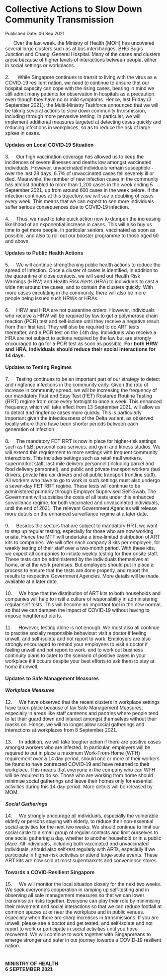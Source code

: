 <html>
    <meta http-equiv="Content-Type" content="text/html; charset=utf-8"/>
    <meta charset="utf-8"/>
    <title>Collective Actions to Slow Down Community Transmission </title>
    <body><h1>Collective Actions to Slow Down Community Transmission </h1>
    <p>Published Date: 06 Sep 2021</p> <div><span style="font-size: 16px;"><span style="color: rgb(34, 34, 34); font-family: Arial, Helvetica, sans-serif; font-size: 16px;">&nbsp; &nbsp; &nbsp; Over the last week, the Ministry of Health (MOH) has uncovered several large clusters such as at bus interchanges, BHG Bugis Junction and Changi General Hospital. Many of the cases and clusters arose because of higher levels of interactions between people, either in social settings or workplaces.&nbsp; &nbsp;</span><br style="color: rgb(34, 34, 34); font-family: Arial, Helvetica, sans-serif;"><br style="color: rgb(34, 34, 34); font-family: Arial, Helvetica, sans-serif;"><span style="color: rgb(34, 34, 34); font-family: Arial, Helvetica, sans-serif;">2.&nbsp; &nbsp; &nbsp; While Singapore continues to transit to living with the virus as a COVID-19 resilient nation, we need to continue to ensure that our hospital capacity can cope with the rising cases, bearing in mind we still admit many patients for observation in hospitals as a precaution, even though they have no or mild symptoms. Hence, last Friday (3 September 2021), the Multi-Ministry Taskforce announced that we will be taking several actions to slow down community transmission, including through more pervasive testing. In particular, we will implement additional measures targeted at detecting cases quickly and reducing infections in workplaces, so as to reduce the risk of large spikes in cases.&nbsp;</span><br style="color: rgb(34, 34, 34); font-family: Arial, Helvetica, sans-serif;"><strong><br style="color: rgb(34, 34, 34); font-size: small; font-family: Arial, Helvetica, sans-serif;"><span style="color: rgb(34, 34, 34); font-family: Arial, Helvetica, sans-serif;">Updates on Local COVID-19 Situation</span></strong><br style="color: rgb(34, 34, 34); font-family: Arial, Helvetica, sans-serif;"><br style="color: rgb(34, 34, 34); font-family: Arial, Helvetica, sans-serif;"><span style="color: rgb(34, 34, 34); font-family: Arial, Helvetica, sans-serif;">3.&nbsp; &nbsp; &nbsp;Our high vaccination coverage has allowed us to keep the incidences of severe illnesses and deaths low amongst vaccinated individuals. However, unvaccinated individuals remain susceptible - over the last 28 days, 6.7% of unvaccinated cases fell severely ill or died. Meanwhile, the number of new infection cases in the community has almost doubled to more than 1,200 cases in the week ending 5 September 2021, up from around 600 cases in the week before. If the infection continues at this trajectory, we will see a doubling of cases every week. This means that we can expect to see more individuals suffer serious consequences due to COVID-19 infection.</span><br style="color: rgb(34, 34, 34); font-family: Arial, Helvetica, sans-serif;"><br style="color: rgb(34, 34, 34); font-family: Arial, Helvetica, sans-serif;"><span style="color: rgb(34, 34, 34); font-family: Arial, Helvetica, sans-serif;">4.&nbsp; &nbsp; &nbsp;Thus, we need to take quick action now to dampen the increasing likelihood of an exponential increase in cases. This will also buy us time to get more people, in particular seniors, vaccinated as soon as possible, and also to roll out our booster programme to those aged 60 and above.</span><br style="color: rgb(34, 34, 34); font-family: Arial, Helvetica, sans-serif;"><br style="color: rgb(34, 34, 34); font-family: Arial, Helvetica, sans-serif;"><span style="color: rgb(34, 34, 34); font-family: Arial, Helvetica, sans-serif;"><strong>Updates to Public Health Actions</strong></span><br style="color: rgb(34, 34, 34); font-family: Arial, Helvetica, sans-serif;"><br style="color: rgb(34, 34, 34); font-family: Arial, Helvetica, sans-serif;"><span style="color: rgb(34, 34, 34); font-family: Arial, Helvetica, sans-serif;">5.&nbsp; &nbsp; &nbsp;We will continue strengthening public health actions to reduce the spread of infection. Once a cluster of cases is identified, in addition to the quarantine of close contacts, we will send out Health Risk Warnings (HRW) and Health Risk Alerts (HRA) to individuals to cast a wide net around the cases, and to contain the clusters quickly. With more cases circulating in the community, there will also be more people being issued such HRWs or HRAs.</span><br style="color: rgb(34, 34, 34); font-family: Arial, Helvetica, sans-serif;"><br style="color: rgb(34, 34, 34); font-family: Arial, Helvetica, sans-serif;"><span style="color: rgb(34, 34, 34); font-family: Arial, Helvetica, sans-serif;">6.&nbsp; &nbsp; &nbsp;HRW and HRA are not quarantine orders. However, individuals who receive a HRW will be required by law to get a polymerase chain reaction (PCR) test and self-isolate until they receive a negative result from their first test. They will also be required to do ART tests thereafter, and a PCR test on the 14th day. Individuals who receive a HRA are not subject to actions required by the law but are strongly encouraged to go for a PCR test as soon as possible. <strong>For both HRW and HRA, individuals should reduce their social interactions for 14 days.</strong></span><strong><br style="color: rgb(34, 34, 34); font-size: small; font-family: Arial, Helvetica, sans-serif;"></strong><br style="color: rgb(34, 34, 34); font-family: Arial, Helvetica, sans-serif;"><span style="color: rgb(34, 34, 34); font-family: Arial, Helvetica, sans-serif;"><strong>Updates to Testing Regimes</strong></span><br style="color: rgb(34, 34, 34); font-family: Arial, Helvetica, sans-serif;"><br style="color: rgb(34, 34, 34); font-family: Arial, Helvetica, sans-serif;"><span style="color: rgb(34, 34, 34); font-family: Arial, Helvetica, sans-serif;">7.&nbsp; &nbsp; &nbsp;Testing continues to be an important part of our strategy to detect and ringfence infections in the community early. Given the rate of increase in community spread, we will be increasing the frequency of our mandatory Fast and Easy Test (FET) Rostered Routine Testing (RRT) regime from once every fortnight to once a week. This enhanced frequency, which will take effect from 13 September 2021, will allow us to detect and ringfence cases more quickly. This is particularly important given the infectiousness of the Delta variant, as observed locally where there have been shorter periods between each generation of infection.</span><br style="color: rgb(34, 34, 34); font-family: Arial, Helvetica, sans-serif;"><br style="color: rgb(34, 34, 34); font-family: Arial, Helvetica, sans-serif;"><span style="color: rgb(34, 34, 34); font-family: Arial, Helvetica, sans-serif;">8.&nbsp; &nbsp; &nbsp;The mandatory FET RRT is now in place for higher-risk settings such as F&amp;B, personal care services, and gym and fitness studios. We will extend this requirement to more settings with frequent community interactions. This includes settings such as retail mall workers, supermarket staff, last-mile delivery personnel (including parcel and food delivery personnel), and public and private transport workers (taxi drivers, private hire car drivers and all public transport frontline staff). All workers who have to go to work in such settings must also undergo a seven-day FET RRT regime. These tests will continue to be administered primarily through Employer Supervised Self-Swab. The Government will subsidise the costs of all tests under this enhanced surveillance regime, for both vaccinated and unvaccinated individuals, until the end of 2021. The relevant Government Agencies will release more details on the enhanced surveillance regime at a later date.&nbsp;</span><br style="color: rgb(34, 34, 34); font-family: Arial, Helvetica, sans-serif;"><br style="color: rgb(34, 34, 34); font-family: Arial, Helvetica, sans-serif;"><span style="color: rgb(34, 34, 34); font-family: Arial, Helvetica, sans-serif;">9.&nbsp; &nbsp; &nbsp;Besides the sectors that are subject to mandatory RRT, we want to step up regular testing, especially for those who are now working onsite. Hence the MTF will undertake a time-limited distribution of ART kits to companies. We will offer each company 8 kits per employee, for weekly testing of their staff over a two-month period. With these kits, we expect all companies to initiate weekly testing for their onsite staff. These tests can be administered by the individuals themselves at home, or at the work premises. But employers should put in place a process to ensure that the tests are done properly, and report the results to respective Government Agencies. More details will be made available at a later date.</span><br style="color: rgb(34, 34, 34); font-family: Arial, Helvetica, sans-serif;"><br style="color: rgb(34, 34, 34); font-family: Arial, Helvetica, sans-serif;"><span style="color: rgb(34, 34, 34); font-family: Arial, Helvetica, sans-serif;">10.&nbsp; &nbsp; &nbsp;We hope that the distribution of ART kits to both households and companies will help to instil a culture of responsibility in administering regular self-tests. This will become an important tool in the new normal, so that we can dampen the impact of COVID-19 without having to impose heightened alerts.</span><br style="color: rgb(34, 34, 34); font-family: Arial, Helvetica, sans-serif;"><br style="color: rgb(34, 34, 34); font-family: Arial, Helvetica, sans-serif;"><span style="color: rgb(34, 34, 34); font-family: Arial, Helvetica, sans-serif;">11.&nbsp; &nbsp; &nbsp;However, testing alone is not enough. We must also all continue to practise socially responsible behaviour: visit a doctor if feeling unwell, and self-isolate and not report to work. Employers are also strongly encouraged to remind your employees to visit a doctor if feeling unwell and not report to work, and to work out business continuity plans to cater to the scenario of positive cases in your workplace if it occurs despite your best efforts to ask them to stay at home if unwell.</span><br style="color: rgb(34, 34, 34); font-family: Arial, Helvetica, sans-serif;"><br style="color: rgb(34, 34, 34); font-family: Arial, Helvetica, sans-serif;"><span style="color: rgb(34, 34, 34); font-family: Arial, Helvetica, sans-serif;"><strong>Updates to Safe Management Measures</strong></span><br style="color: rgb(34, 34, 34); font-family: Arial, Helvetica, sans-serif;"><br style="color: rgb(34, 34, 34); font-family: Arial, Helvetica, sans-serif;"><span style="color: rgb(34, 34, 34); font-family: Arial, Helvetica, sans-serif;"><strong><em>Workplace Measures</em></strong></span><br style="color: rgb(34, 34, 34); font-family: Arial, Helvetica, sans-serif;"><br style="color: rgb(34, 34, 34); font-family: Arial, Helvetica, sans-serif;"><span style="color: rgb(34, 34, 34); font-family: Arial, Helvetica, sans-serif;">12.&nbsp; &nbsp; &nbsp;We have observed that the recent clusters in workplace settings have taken place because of lax Safe Management Measures, especially in areas like staff canteens and pantries where people tend to let their guard down and interact amongst themselves without their masks on. Hence, we will no longer allow social gatherings and interactions at workplaces from 8 September 2021.</span><br style="color: rgb(34, 34, 34); font-family: Arial, Helvetica, sans-serif;"><br style="color: rgb(34, 34, 34); font-family: Arial, Helvetica, sans-serif;"><span style="color: rgb(34, 34, 34); font-family: Arial, Helvetica, sans-serif;">13.&nbsp; &nbsp; &nbsp;In addition, we will take tougher action if there are positive cases amongst workers who are infected. In particular, employers will be required to put in place a maximum Work-From-Home (WFH) requirement over a 14 day period, should one or more of their workers be found to have contracted COVID-19 and have returned to their workplace. This means that everyone in the company who can WFH will be required to do so. Those who are working from home should minimise social gatherings and leave their homes only for essential activities during this 14-day period. More details will be released by MOM.</span><br style="color: rgb(34, 34, 34); font-family: Arial, Helvetica, sans-serif;"><br style="color: rgb(34, 34, 34); font-family: Arial, Helvetica, sans-serif;"><span style="color: rgb(34, 34, 34); font-family: Arial, Helvetica, sans-serif;"><strong><em>Social Gatherings</em></strong></span><br style="color: rgb(34, 34, 34); font-family: Arial, Helvetica, sans-serif;"><br style="color: rgb(34, 34, 34); font-family: Arial, Helvetica, sans-serif;"><span style="color: rgb(34, 34, 34); font-family: Arial, Helvetica, sans-serif;">14.&nbsp; &nbsp; &nbsp;We strongly encourage all individuals, especially the vulnerable elderly or persons staying with elderly, to reduce their non-essential social activities for the next two weeks. We should continue to limit our social circle to a small group of regular contacts and limit ourselves to one social gathering a day, whether to another household or in a public place. All individuals, including both vaccinated and unvaccinated individuals, should also self-test regularly with ARTs, especially if we participate in higher-risk activities or attend large-scale events. These ART kits are now sold at most supermarkets and convenience stores.</span><br style="color: rgb(34, 34, 34); font-family: Arial, Helvetica, sans-serif;"><br style="color: rgb(34, 34, 34); font-family: Arial, Helvetica, sans-serif;"><span style="color: rgb(34, 34, 34); font-family: Arial, Helvetica, sans-serif;"><strong>Towards a COVID-Resilient Singapore&nbsp;</strong></span><br style="color: rgb(34, 34, 34); font-family: Arial, Helvetica, sans-serif;"><br style="color: rgb(34, 34, 34); font-family: Arial, Helvetica, sans-serif;"><span style="color: rgb(34, 34, 34); font-family: Arial, Helvetica, sans-serif;">15.&nbsp; &nbsp; &nbsp;We will monitor the local situation closely for the next two weeks. We seek everyone's cooperation in ramping up self-testing and in observing all safe management measures so that we can lower transmission risks together. Everyone can play their role by minimising their movement and social interactions so that we can reduce footfall at common spaces at or near the workplace and in public venues, especially when there are sharp increases in transmissions. If you are unwell, please see a doctor and get tested, and self-isolate and not report to work or participate in social activities until you have recovered. We will continue to work together with Singaporeans to emerge stronger and safer in our journey towards a COVID-19 resilient nation.</span><br style="color: rgb(34, 34, 34); font-family: Arial, Helvetica, sans-serif;"><br style="color: rgb(34, 34, 34); font-family: Arial, Helvetica, sans-serif;"><strong><br style="color: rgb(34, 34, 34); font-size: small; font-family: Arial, Helvetica, sans-serif;"><span style="color: rgb(34, 34, 34); font-family: Arial, Helvetica, sans-serif;">MINISTRY OF HEALTH</span><br style="color: rgb(34, 34, 34); font-size: small; font-family: Arial, Helvetica, sans-serif;"><span style="color: rgb(34, 34, 34); font-family: Arial, Helvetica, sans-serif;">6 SEPTEMBER 2021</span></strong><br style="color: rgb(34, 34, 34); font-family: Arial, Helvetica, sans-serif;"></span></div></body>
</html>